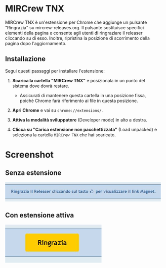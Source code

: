 # MIRCrew TNX

MIRCrew TNX è un'estensione per Chrome che aggiunge un pulsante "Ringrazia" su mircrew-releases.org. Il pulsante sostituisce specifici elementi della pagina e consente agli utenti di ringraziare il releaser cliccando su di esso. Inoltre, ripristina la posizione di scorrimento della pagina dopo l'aggiornamento.

## Installazione

Segui questi passaggi per installare l'estensione:

1. **Scarica la cartella "MIRCrew TNX"** e posizionala in un punto del sistema dove dovrà restare.
    - Assicurati di mantenere questa cartella in una posizione fissa, poiché Chrome farà riferimento ai file in questa posizione.

2. **Apri Chrome** e vai su `chrome://extensions/`.

3. **Attiva la modalità sviluppatore** (Developer mode) in alto a destra.

4. **Clicca su "Carica estensione non pacchettizzata"** (Load unpacked) e seleziona la cartella `MIRCrew TNX` che hai scaricato.

# Screenshot 

## Senza estensione

![alt text](https://github.com/manufino/MIRCrew-TNX/blob/main/images/pre.JPG)

## Con estensione attiva

![alt text](https://github.com/manufino/MIRCrew-TNX/blob/main/images/post.JPG)
